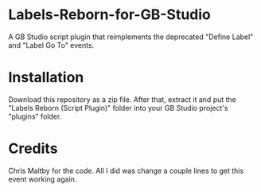 # Labels-Reborn-for-GB-Studio
A GB Studio script plugin that reimplements the deprecated "Define Label" and "Label Go To" events. 

# Installation
Download this repository as a zip file. After that, extract it and put the "Labels Reborn (Script Plugin)" folder into your GB Studio project's "plugins" folder.

# Credits
Chris Maltby for the code. All I did was change a couple lines to get this event working again.
